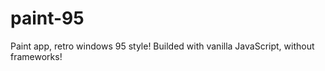 # paint-95

Paint app, retro windows 95 style! Builded with vanilla JavaScript, without frameworks!
